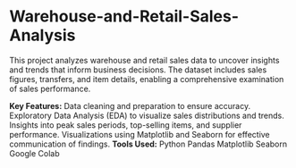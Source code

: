 # Warehouse-and-Retail-Sales-Analysis
This project analyzes warehouse and retail sales data to uncover insights and trends that inform business decisions. The dataset includes sales figures, transfers, and item details, enabling a comprehensive examination of sales performance.

**Key Features:**
Data cleaning and preparation to ensure accuracy.
Exploratory Data Analysis (EDA) to visualize sales distributions and trends.
Insights into peak sales periods, top-selling items, and supplier performance.
Visualizations using Matplotlib and Seaborn for effective communication of findings.
**Tools Used:**
Python
Pandas
Matplotlib
Seaborn
Google Colab
